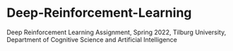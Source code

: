 # Deep-Reinforcement-Learning
Deep Reinforcement Learning Assignment, Spring 2022, Tilburg University, Department of Cognitive Science and Artificial Intelligence
